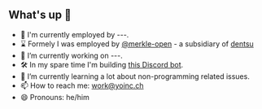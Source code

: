 ## What's up 👋

- 💼 I'm currently employed by ---.
- ⌛ Formely I was employed by [@merkle-open](https://github.com/merkle-open) - a subsidiary of [dentsu](https://www.dentsu.com/)
- 🔭 I’m currently working on ---. 
- 🛠️ In my spare time I'm building [this Discord bot](https://github.com/janesth/CounterStrikeBot).
- 🌱 I’m currently learning a lot about non-programming related issues. 
- 📫 How to reach me: work@yoinc.ch
- 😄 Pronouns: he/him
